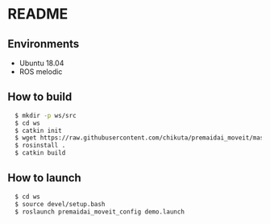 # README

## Environments
* Ubuntu 18.04
* ROS melodic

## How to build

```bash
  $ mkdir -p ws/src
  $ cd ws
  $ catkin init
  $ wget https://raw.githubusercontent.com/chikuta/premaidai_moveit/master/premaidai_moveit.rosinstall .rosinstall
  $ rosinstall .
  $ catkin build
```

## How to launch

```bash
  $ cd ws
  $ source devel/setup.bash
  $ roslaunch premaidai_moveit_config demo.launch
```